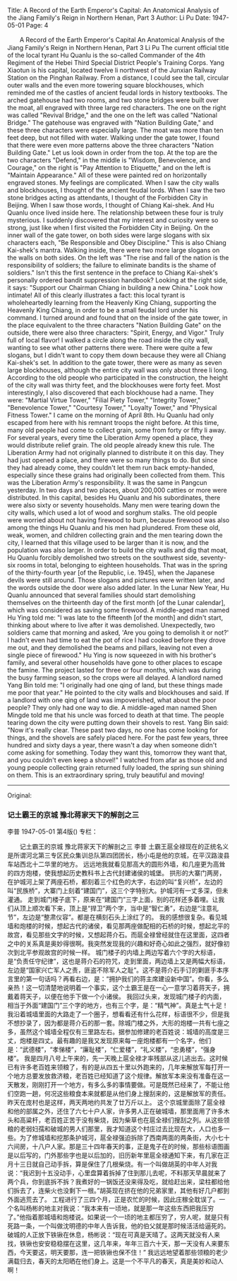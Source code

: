 Title: A Record of the Earth Emperor's Capital: An Anatomical Analysis of the Jiang Family's Reign in Northern Henan, Part 3
Author: Li Pu
Date: 1947-05-01
Page: 4

　　A Record of the Earth Emperor's Capital
    An Anatomical Analysis of the Jiang Family's Reign in Northern Henan, Part 3
    Li Pu
    The current official title of the local tyrant Hu Quanlu is the so-called Commander of the 4th Regiment of the Hebei Third Special District People's Training Corps. Yang Xiaotun is his capital, located twelve li northwest of the Junxian Railway Station on the Pinghan Railway.
    From a distance, I could see the tall, circular outer walls and the even more towering square blockhouses, which reminded me of the castles of ancient feudal lords in history textbooks.
    The arched gatehouse had two rooms, and two stone bridges were built over the moat, all engraved with three large red characters. The one on the right was called "Revival Bridge," and the one on the left was called "National Bridge." The gatehouse was engraved with "Nation Building Gate," and these three characters were especially large. The moat was more than ten feet deep, but not filled with water.
    Walking under the gate tower, I found that there were even more patterns above the three characters "Nation Building Gate." Let us look down in order from the top. At the top are the two characters "Defend," in the middle is "Wisdom, Benevolence, and Courage," on the right is "Pay Attention to Etiquette," and on the left is "Maintain Appearance." All of these were painted red on horizontally engraved stones.
    My feelings are complicated. When I saw the city walls and blockhouses, I thought of the ancient feudal lords. When I saw the two stone bridges acting as attendants, I thought of the Forbidden City in Beijing. When I saw those words, I thought of Chiang Kai-shek. And Hu Quanlu once lived inside here. The relationship between these four is truly mysterious. I suddenly discovered that my interest and curiosity were so strong, just like when I first visited the Forbidden City in Beijing.
    On the inner wall of the gate tower, on both sides were large slogans with six characters each, "Be Responsible and Obey Discipline." This is also Chiang Kai-shek's mantra. Walking inside, there were two more large slogans on the walls on both sides. On the left was "The rise and fall of the nation is the responsibility of soldiers; the failure to eliminate bandits is the shame of soldiers." Isn't this the first sentence in the preface to Chiang Kai-shek's personally ordered bandit suppression handbook? Looking at the right side, it says: "Support our Chairman Chiang in building a new China." Look how intimate! All of this clearly illustrates a fact: this local tyrant is wholeheartedly learning from the Heavenly King Chiang, supporting the Heavenly King Chiang, in order to be a small feudal lord under his command.
    I turned around and found that on the inside of the gate tower, in the place equivalent to the three characters "Nation Building Gate" on the outside, there were also three characters: "Spirit, Energy, and Vigor." Truly full of local flavor!
    I walked a circle along the road inside the city wall, wanting to see what other patterns there were. There were quite a few slogans, but I didn't want to copy them down because they were all Chiang Kai-shek's set. In addition to the gate tower, there were as many as seven large blockhouses, although the entire city wall was only about three li long. According to the old people who participated in the construction, the height of the city wall was thirty feet, and the blockhouses were forty feet. Most interestingly, I also discovered that each blockhouse had a name. They were: "Martial Virtue Tower," "Filial Piety Tower," "Integrity Tower," "Benevolence Tower," "Courtesy Tower," "Loyalty Tower," and "Physical Fitness Tower."
    I came on the morning of April 8th. Hu Quanlu had only escaped from here with his remnant troops the night before. At this time, many old people had come to collect grain, some from forty or fifty li away. For several years, every time the Liberation Army opened a place, they would distribute relief grain. The old people already knew this rule. The Liberation Army had not originally planned to distribute it on this day. They had just opened a place, and there were so many things to do. But since they had already come, they couldn't let them run back empty-handed, especially since these grains had originally been collected from them. This was the Liberation Army's responsibility. It was the same in Pangcun yesterday. In two days and two places, about 200,000 catties or more were distributed.
    In this capital, besides Hu Quanlu and his subordinates, there were also sixty or seventy households. Many men were tearing down the city walls, which used a lot of wood and sorghum stalks. The old people were worried about not having firewood to burn, because firewood was also among the things Hu Quanlu and his men had plundered. From these old, weak, women, and children collecting grain and the men tearing down the city, I learned that this village used to be larger than it is now, and the population was also larger. In order to build the city walls and dig that moat, Hu Quanlu forcibly demolished two streets on the southwest side, seventy-six rooms in total, belonging to eighteen households. That was in the spring of the thirty-fourth year [of the Republic, i.e. 1945], when the Japanese devils were still around. Those slogans and pictures were written later, and the words outside the door were also added later. In the Lunar New Year, Hu Quanlu announced that several families should start demolishing themselves on the thirteenth day of the first month [of the Lunar calendar], which was considered as saving some firewood. A middle-aged man named Hu Ying told me: "I was late to the fifteenth [of the month] and didn't start, thinking about where to live after it was demolished. Unexpectedly, two soldiers came that morning and asked, 'Are you going to demolish it or not?' I hadn't even had time to eat the pot of rice I had cooked before they drove me out, and they demolished the beams and pillars, leaving not even a single piece of firewood." Hu Ying is now squeezed in with his brother's family, and several other households have gone to other places to escape the famine.
    The project lasted for three or four months, which was during the busy farming season, so the crops were all delayed. A landlord named Yang Bin told me: "I originally had one qing of land, but these things made me poor that year." He pointed to the city walls and blockhouses and said. If a landlord with one qing of land was impoverished, what about the poor people? They only had one way to die. A middle-aged man named Shen Mingde told me that his uncle was forced to death at that time.
    The people tearing down the city were putting down their shovels to rest. Yang Bin said: "Now it's really clear. These past two days, no one has come looking for things, and the shovels are safely placed here. For the past few years, three hundred and sixty days a year, there wasn't a day when someone didn't come asking for something. Today they want this, tomorrow they want that, and you couldn't even keep a shovel!"
    I watched from afar as those old and young people collecting grain returned fully loaded, the spring sun shining on them. This is an extraordinary spring, truly beautiful and moving!



<hr /> 

Original: 


### 记土霸王的京城  豫北蒋家天下的解剖之三
李普
1947-05-01
第4版()
专栏：

　　记土霸王的京城
    豫北蒋家天下的解剖之三
    李普
    土霸王扈全禄现在的正统名义是所谓河北第三专区民众集训总队第四团团长，杨小屯是他的京城，在平汉路浚县车站西北十二华里的地方。
    远远地我就看见那高大的圆形外墙，和几座更为高耸的四方炮楼，使我想起历史教科书上古代封建诸侯的城堡。
    拱形的大寨门两房，在护城河上架了两座石桥，都刻着三个红色的大字，右边的叫“复兴桥”，左边的叫“民族桥”，大寨门上刻着“建国门”，这三个字特别大。护城河有一丈多深，但未灌通。
    走到城门楼子底下，原来在“建国门”三字上面，别的花样还多着哩。让我们从顶上顺次看下来，顶上是“捍卫”两个字，当中是“智仁勇”，右边是“注意礼节”，左边是“整肃仪容”。都是在横刻石头上涂红了的。
    我的感想很复杂。看见城墙和炮楼的时候，想起古代的诸侯，看见那两座做配相的石桥的时候，想起北平的故宫，看见那些文字的时候，又想起蒋介石。而扈全禄曾经就住在这里面，这四者之中的关系真是奥妙得很啊。我突然发现我的兴趣和好奇心如此之强烈，就好像初次到北平参观故宫的时候一样。
    城门楼子的内墙上两边写着六个字的大标语，是“负责任守纪律”，这也是蒋介石的符咒，走到里面，两边墙上又是两幅大标语，左边是“国家兴亡军人之责，匪盗不除军人之耻”。这不是蒋介石手订的剿匪手本序言里的第一句话吗？再看右边，是：“拥护我们的蒋主席建设新中国”。你看，多么亲热！这一切清楚地说明着一个事实，这个土霸王是在一心一意学习着蒋天子，拥戴着蒋天子，以便在他手下做一个小诸侯。
    我回过头来，发现城门楼子的内面，相当于外面“建国门”三个字的地方，也有三个字，是：“精气神”。真是土气十足！
    我沿着城墙里面的大路走了一个圈子，想看看还有什么花样，标语很不少，但是我不想抄录了，因为都是蒋介石的那一套。除城门楼之外，大形的炮楼一共有七座之多，虽然这个城墙全程仅有三里路左右。据参加修建的老百姓说：城墙的高度是三丈，炮楼是四丈。最有趣的是我又发现原来每一座炮楼都有一个名字，他们是：“武德楼”，“孝悌楼”，“廉耻楼”，“仁爱楼”，“礼义楼”，“忠勇楼”，“强身楼”。
    我是四月八号上午来的，先一天晚上扈全禄才率残部从这儿逃出去。这时候已有许多老百姓来领粮了，有的是从四五十里以外跑来的，几年来解放军每打开一个地方总要发放救济粮，老百姓已经知道了这个规律。解放军本来没有准备在这一天散发，刚刚打开一个地方，有多么多的事情要做。可是既然已经来了，不能让他们空跑一趟，何况这些粮食本来就都是从他们身上搜刮来的，这是解放军的责任。昨天在庞村也是这样，两天两地约共发了廿万斤以上。
    这个京城里面除了扈全禄和他的部属之外，还住了六七十户人家，许多男人正在破城墙，那里面用了许多木头和高粱杆，老百姓正苦于没有柴烧，因为柴草也在扈全禄们搜刮之列。从这些领粮的老弱妇孺和破城的男人们那里，我才知道这个村庄过去比现在大，人口也多一些。为了修城墙和挖那条护城河，扈全禄强迫拆除了西南两面的两条街，大小七十六间房，十八户人家。那是三十四年春天的事，正是鬼子在的时候，那些标语图画是以后写的，门外那些字也是以后加的，旧历新年里扈全禄通知下来，有几家在正月十三日就自己动手拆，算是保住了几根柴烧。有一个叫做胡英的中年人对我说：“我迟到十五没动手，心里盘算着拆掉了住到那儿去呢，不料那天早晨就来了两个兵，你到底拆不拆？我煮好的一锅饭还没来得及吃，就给赶出来，梁柱都给他们拆去了，连柴火也没剩下一根。”胡英现在挤在他的兄弟家里，其他有好几户都到外面逃荒去了。
    工程进行了三四个月，正是农忙的时候，因此庄稼全耽误了。一个名叫杨彬的地主对我说：“我本来有一顷地，就是那一年这些东西把我压穷了。”他指着那城墙和炮楼说。如果说一个一顷的地主都压穷了，穷人呢，就是只有死路一条，一个叫做沈明德的中年人告诉我，他的伯父就是那时候活活给逼死的。
    破城的人正放下铁锹在休息，杨彬说：“现在可真是天晴了。这两天就没有人来找，铁锹也安安稳稳摆在这里，这几年来，年年三百六十天，那一天没有人来要东西，今天要这，明天要那，连一把铁锹也保不住！”
    我远远地望着那些领粮的老少满载归去，春天的太阳晒在他们身上。这是一个不平凡的春天，真是美妙和动人啊！
